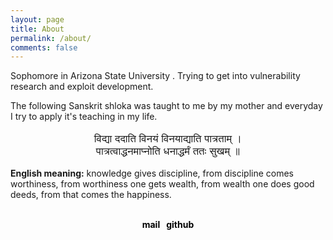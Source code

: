 ```yaml
---
layout: page
title: About
permalink: /about/
comments: false
---
```


Sophomore in Arizona State University . Trying to get into vulnerability research and exploit development. 

The following Sanskrit shloka was taught to me by my mother and everyday I try to apply it's teaching in my life.

<p style="font-size:1.2em; text-align: center; ">विद्या ददाति विनयं विनयाद्याति पात्रताम् ।<br>पात्रत्वाद्धनमाप्नोति धनाद्धर्मं ततः सुखम् ॥ </p>

**English meaning:** knowledge gives discipline, from discipline comes worthiness, from worthiness one gets wealth, from wealth one does good deeds, from that comes the happiness.

<!-- 
<div class="fontawesome">
    <a href="https://discord.com/invite/aXVWmDxRmF"><i class="fa-brands fa-discord fa-3x fa-fw" ></i></a>
    <a href="mailto:zeus-hackolympus@outlook.com"><i class="fa-solid fa-envelope fa-3x fa-fw"></i></a>
    <a href="https://github.com/Zeus-HackOlympus"><i class="fa-brands fa-github fa-3x fa-fw"></i></a>
</div>
//-->

<!-- below code taken from https://www.ghosind.com/about --> 

<br>

<div class="about-links-wrapper">
  <div class="about-links-bar"> 
    <a href="mailto:vjuneja3@asu.edu">mail</a>
    <a href="https://github.com/h4ck0lympus">github</a> 
  </div>
</div>

<style>
  .about-links-wrapper {
    display: flex;
    justify-content: center;
    align-items: center;
  }

  .about-links-bar {
    display: flex;
    gap: 10px; /* Adjust the gap between the links as needed */
  }

  .about-links-bar a {
    text-decoration: none;
    color: #000;
    font-weight: bold;
  }
</style>
